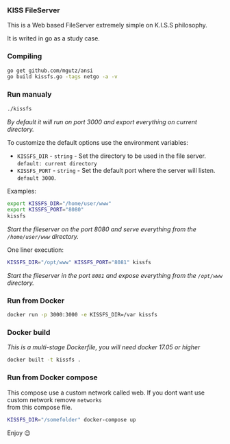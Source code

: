 ### KISS FileServer
  
This is a Web based FileServer extremely simple on K.I.S.S philosophy.  
  
It is writed in go as a study case.
  
### Compiling

```bash
go get github.com/mgutz/ansi
go build kissfs.go -tags netgo -a -v
```

### Run manualy
  
```bash
./kissfs
```

_By default it will run on port 3000 and export everything on current directory._   

To customize the default options use the environment variables:

* `KISSFS_DIR` - `string` - Set the directory to be used in the file server. `default: current directory`  
* `KISSFS_PORT` - `string` - Set the default port where the server will listen. `default 3000`.  

Examples:
```bash
export KISSFS_DIR="/home/user/www"
export KISSFS_PORT="8080"
kissfs
```
_Start the fileserver on the port 8080 and serve everything from the `/home/user/www` directory._  
  
One liner execution:
```bash
KISSFS_DIR="/opt/www" KISSFS_PORT="8081" kissfs
```
_Start the fileserver in the port `8081` and expose everything from the `/opt/www` directory._  
  
### Run from Docker
  
```bash
docker run -p 3000:3000 -e KISSFS_DIR=/var kissfs
```
  
### Docker build
  
_This is a multi-stage Dockerfile, you will need docker 17.05 or higher_   

```bash
docker built -t kissfs .
```
  
### Run from Docker compose
  
This compose use a custom network called web. If you dont want use custom network remove `networks`  
from this compose file.  
  
```bash
KISSFS_DIR="/somefolder" docker-compose up
```
  
Enjoy :wink:  
  

